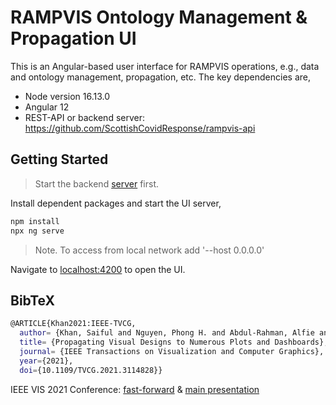 # RAMPVIS Ontology Management & Propagation UI

This is an Angular-based user interface for RAMPVIS operations, e.g., data and ontology management, propagation, etc. The key dependencies are,

- Node version 16.13.0
- Angular 12
- REST-API or backend server: https://github.com/ScottishCovidResponse/rampvis-api

## Getting Started

> Start the backend [server](https://github.com/ScottishCovidResponse/rampvis-api) first.

Install dependent packages and start the UI server,

```bash
npm install
npx ng serve
```

> Note. To access from local network add '--host 0.0.0.0'

Navigate to [localhost:4200](localhost:4200) to open the UI.

## BibTeX

```sh
@ARTICLE{Khan2021:IEEE-TVCG,
  author= {Khan, Saiful and Nguyen, Phong H. and Abdul-Rahman, Alfie and Bach, Benjamin and Chen, Min and Freeman, Euan and Turkay, Cagatay},
  title= {Propagating Visual Designs to Numerous Plots and Dashboards},
  journal= {IEEE Transactions on Visualization and Computer Graphics},
  year={2021},
  doi={10.1109/TVCG.2021.3114828}}
```

IEEE VIS 2021 Conference: [fast-forward](https://www.youtube.com/watch?v=WVsrMdvjQlk&t=2s) & [main presentation](https://www.youtube.com/watch?v=w2FoWyMrAYM&t=4s)
